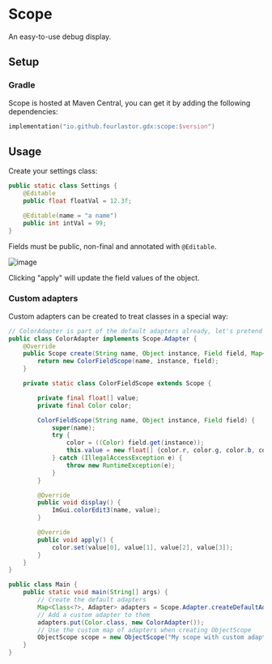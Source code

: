 # Scope

An easy-to-use debug display.

## Setup

### Gradle

Scope is hosted at Maven Central, you can get it by adding the following dependencies:

```kts
implementation("io.github.fourlastor.gdx:scope:$version")
```

## Usage

Create your settings class:

```java
public static class Settings {
    @Editable
    public float floatVal = 12.3f;

    @Editable(name = "a name")
    public int intVal = 99;
}
```

Fields must be public, non-final and annotated with `@Editable`.

![image](https://github.com/fourlastor-alexandria/scope-gdx/assets/1263058/9d90766e-5227-4ab5-859d-764e71fa02c8)

Clicking "apply" will update the field values of the object.

### Custom adapters

Custom adapters can be created to treat classes in a special way:

```java
// ColorAdapter is part of the default adapters already, let's pretend it wasn't
public class ColorAdapter implements Scope.Adapter {
    @Override
    public Scope create(String name, Object instance, Field field, Map<Class<?>, Scope.Adapter> adapters) {
        return new ColorFieldScope(name, instance, field);
    }

    private static class ColorFieldScope extends Scope {

        private final float[] value;
        private final Color color;

        ColorFieldScope(String name, Object instance, Field field) {
            super(name);
            try {
                color = ((Color) field.get(instance));
                this.value = new float[] {color.r, color.g, color.b, color.a};
            } catch (IllegalAccessException e) {
                throw new RuntimeException(e);
            }
        }

        @Override
        public void display() {
            ImGui.colorEdit3(name, value);
        }

        @Override
        public void apply() {
            color.set(value[0], value[1], value[2], value[3]);
        }
    }
}

public class Main {
    public static void main(String[] args) {
        // Create the default adapters
        Map<Class<?>, Adapter> adapters = Scope.Adapter.createDefaultAdapters();
        // Add a custom adapter to them
        adapters.put(Color.class, new ColorAdapter());
        // Use the custom map of adapters when creating ObjectScope
        ObjectScope scope = new ObjectScope("My scope with custom adapters", settings, adapters);
    }
}
```

